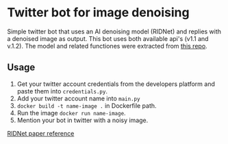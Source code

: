 # Twitter bot for image denoising

Simple twitter bot that uses an AI denoising model (RIDNet) and replies with a denoised image as output. This bot uses both available api's (v1.1 and v.1.2). The model and related functiones were extracted from [this repo](https://github.com/sunilbelde/Imagedenoising-dncnn-ridnet-keras).

## Usage
1. Get your twitter account credentials from the developers platform and paste them into `credentials.py`.
2. Add your twitter account name into `main.py`
3. `docker build -t name-image .` in Dockerfile path.
4. Run the image `docker run name-image`.
5. Mention your bot in twitter with a noisy image.

[RIDNet paper reference](https://arxiv.org/abs/1904.07396)
